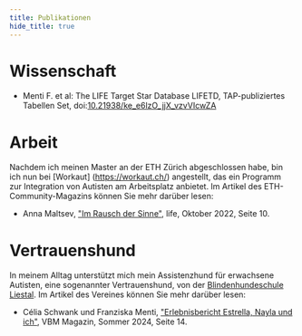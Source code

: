 ```yaml
---
title: Publikationen
hide_title: true
---
```


# Wissenschaft

* Menti F.  et al: The LIFE Target Star Database LIFETD, TAP-publiziertes Tabellen Set, doi:[10.21938/ke_e6lzO_jjX_vzvVIcwZA](https://dc.zah.uni-heidelberg.de/voidoi/q/lp/custom/10.21938/ke_e6lzO_jjX_vzvVIcwZA)

# Arbeit

Nachdem ich meinen Master an der ETH Zürich abgeschlossen habe, bin ich nun bei [Workaut] (https://workaut.ch/) angestellt, das ein Programm zur Integration von Autisten am Arbeitsplatz anbietet. Im Artikel des ETH-Community-Magazins können Sie mehr darüber lesen: 

* Anna Maltsev, ["Im Rausch der Sinne"](https://ethz.ch/content/dam/ethz/associates/services/News/life/ausgaben/deutsch/ETH-Life-Oktober-DE_ACC.pdf), life, Oktober 2022, Seite 10. 

# Vertrauenshund

In meinem Alltag unterstützt mich mein Assistenzhund für erwachsene Autisten, eine sogenannter Vertrauenshund, von der [Blindenhundeschule Liestal](www.blindenhund.ch). Im Artikel des Vereines können Sie mehr darüber lesen:

* Célia Schwank und Franziska Menti, ["Erlebnisbericht Estrella, Nayla und ich"](https://www.blindenhund.ch/wp-content/uploads/2024/06/VBM_Magazin_2024_2_95_Druckbogen_WEB.pdf), VBM Magazin, Sommer 2024, Seite 14.
